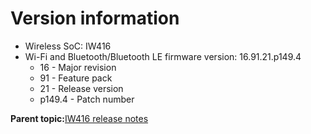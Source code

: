 # Version information

-   Wireless SoC: IW416
-   Wi-Fi and Bluetooth/Bluetooth LE firmware version: 16.91.21.p149.4
    -   16 - Major revision
    -   91 - Feature pack
    -   21 - Release version
    -   p149.4 - Patch number

**Parent topic:**[IW416 release notes](../topics/iw416-release-notes.md)

